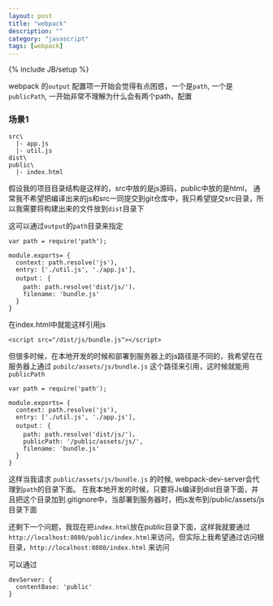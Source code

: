 ```yaml
---
layout: post
title: "webpack"
description: ""
category: "javascript"
tags: [webpack]
---
```

{% include JB/setup %}


webpack 的`output` 配置项一开始会觉得有点困惑，一个是`path`, 一个是`publicPath`, 一开始非常不理解为什么会有两个path，配置

### 场景1

```
src\
  |- app.js
  |- util.js
dist\
public\
  |- index.html

```

假设我的项目目录结构是这样的，src中放的是js源码，public中放的是html， 通常我不希望把编译出来的js和src一同提交到git仓库中，我只希望提交src目录，所以我需要将构建出来的文件放到`dist`目录下

这可以通过`output`的`path`目录来指定

```
var path = require('path');

module.exports= {
  context: path.resolve('js'),
  entry: ['./util.js', './app.js'],
  output： {
    path: path.resolve('dist/js/')，
    filename: 'bundle.js'
  }
}
```

在index.html中就能这样引用js

```
<script src="/dist/js/bundle.js"></script>
```

但很多时候，在本地开发的时候和部署到服务器上的js路径是不同的，我希望在在服务器上通过 `pubilc/assets/js/bundle.js` 这个路径来引用，这时候就能用 `publicPath`

```
var path = require('path');

module.exports= {
  context: path.resolve('js'),
  entry: ['./util.js', './app.js'],
  output： {
    path: path.resolve('dist/js/')，
    publicPath: '/public/assets/js/',
    filename: 'bundle.js'
  }
}

```

这样当我请求 `public/assets/js/bundle.js` 的时候, webpack-dev-server会代理到`path`的目录下面。 在我本地开发的时候，只要将Js编译到dist目录下面，并且把这个目录加到.gitignore中，当部署到服务器时，把js发布到/public/assets/js目录下面

还剩下一个问题，我现在把`index.html`放在public目录下面，这样我就要通过 `http://localhost:8080/public/index.html`来访问，但实际上我希望通过访问根目录，`http://localhost:8080/index.html` 来访问

可以通过 

```
devServer: {
  contentBase: 'public'
}
```
